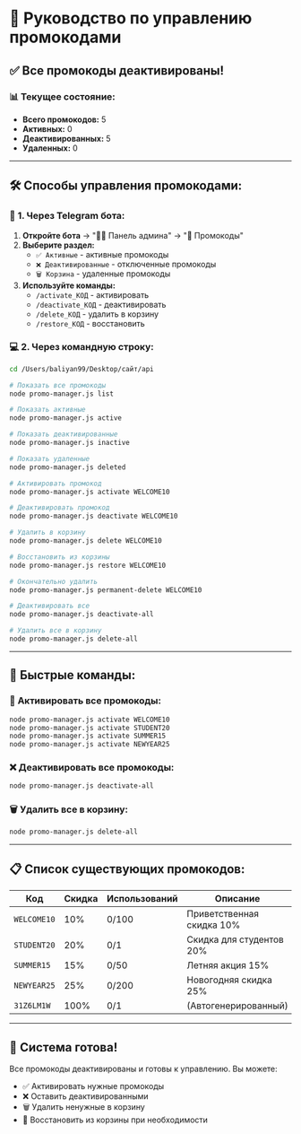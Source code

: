 # 🎫 Руководство по управлению промокодами

## ✅ **Все промокоды деактивированы!**

### 📊 **Текущее состояние:**
- **Всего промокодов:** 5
- **Активных:** 0
- **Деактивированных:** 5
- **Удаленных:** 0

---

## 🛠️ **Способы управления промокодами:**

### 📱 **1. Через Telegram бота:**

1. **Откройте бота** → "👨‍💼 Панель админа" → "🎫 Промокоды"
2. **Выберите раздел:**
   - `✅ Активные` - активные промокоды
   - `❌ Деактивированные` - отключенные промокоды
   - `🗑️ Корзина` - удаленные промокоды
3. **Используйте команды:**
   - `/activate_КОД` - активировать
   - `/deactivate_КОД` - деактивировать
   - `/delete_КОД` - удалить в корзину
   - `/restore_КОД` - восстановить

### 💻 **2. Через командную строку:**

```bash
cd /Users/baliyan99/Desktop/сайт/api

# Показать все промокоды
node promo-manager.js list

# Показать активные
node promo-manager.js active

# Показать деактивированные
node promo-manager.js inactive

# Показать удаленные
node promo-manager.js deleted

# Активировать промокод
node promo-manager.js activate WELCOME10

# Деактивировать промокод
node promo-manager.js deactivate WELCOME10

# Удалить в корзину
node promo-manager.js delete WELCOME10

# Восстановить из корзины
node promo-manager.js restore WELCOME10

# Окончательно удалить
node promo-manager.js permanent-delete WELCOME10

# Деактивировать все
node promo-manager.js deactivate-all

# Удалить все в корзину
node promo-manager.js delete-all
```

---

## 🎯 **Быстрые команды:**

### 🔄 **Активировать все промокоды:**
```bash
node promo-manager.js activate WELCOME10
node promo-manager.js activate STUDENT20
node promo-manager.js activate SUMMER15
node promo-manager.js activate NEWYEAR25
```

### ❌ **Деактивировать все промокоды:**
```bash
node promo-manager.js deactivate-all
```

### 🗑️ **Удалить все в корзину:**
```bash
node promo-manager.js delete-all
```

---

## 📋 **Список существующих промокодов:**

| Код | Скидка | Использований | Описание |
|-----|--------|---------------|----------|
| `WELCOME10` | 10% | 0/100 | Приветственная скидка 10% |
| `STUDENT20` | 20% | 0/1 | Скидка для студентов 20% |
| `SUMMER15` | 15% | 0/50 | Летняя акция 15% |
| `NEWYEAR25` | 25% | 0/200 | Новогодняя скидка 25% |
| `31Z6LM1W` | 100% | 0/1 | (Автогенерированный) |

---

## 🎉 **Система готова!**

Все промокоды деактивированы и готовы к управлению. Вы можете:
- ✅ Активировать нужные промокоды
- ❌ Оставить деактивированными
- 🗑️ Удалить ненужные в корзину
- 🔄 Восстановить из корзины при необходимости
